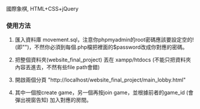 國際象棋, HTML+CSS+jQuery

### 使用方法

1. 匯入資料庫 movement.sql，注意你phpmyadmin的root密碼應該要設定空的! (即"")，不然你必須到每個.php檔把裡面的$password改成你對應的密碼。

2. 把整個資料夾(website_final_project) 丟在 xampp/htdocs (不能只把資料夾內容丟進去，不然有些file path會錯)

3. 開啟兩個分頁 "http://localhost/website_final_project/main_lobby.html"

4. 其中一個按create game，另一個再按join game，並根據前者的game_id (會彈出視窗告知) 加入對應的房間。

